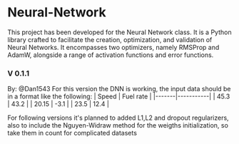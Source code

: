 # Neural-Network
This project has been developed for the Neural Network class. It is a Python library crafted to facilitate the creation, optimization, and validation of Neural Networks. It encompasses two optimizers, namely RMSProp and AdamW, alongside a range of activation functions and error functions.
### V 0.1.1 
By: @Dan1543
For this version the DNN is working, the input data should be in a format like the following:
| Speed | Fuel rate |
|-------|-----------|
| 45.3  | 43.2      |
| 20.15 | -3.1      |
| 23.5  |  12.4     |

For following versions it's planned to added L1,L2 and dropout regularizers, also to include the Nguyen-Widraw method for the weigths initialization, so take them in count for complicated datasets